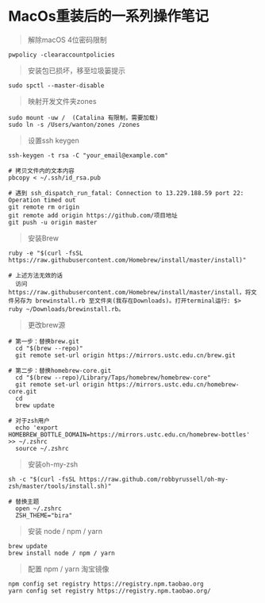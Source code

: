 # MacOs重装后的一系列操作笔记

> 解除macOS 4位密码限制

    pwpolicy -clearaccountpolicies


> 安装包已损坏，移至垃圾篓提示
  
    sudo spctl --master-disable

> 映射开发文件夹zones

    sudo mount -uw /  (Catalina 有限制，需要加载)
    sudo ln -s /Users/wanton/zones /zones

> 设置ssh keygen

    ssh-keygen -t rsa -C "your_email@example.com"

    # 拷贝文件内的文本内容 
    pbcopy < ~/.ssh/id_rsa.pub

    # 遇到 ssh_dispatch_run_fatal: Connection to 13.229.188.59 port 22: Operation timed out
    git remote rm origin
    git remote add origin https://github.com/项目地址
    git push -u origin master

> 安装Brew

    ruby -e "$(curl -fsSL https://raw.githubusercontent.com/Homebrew/install/master/install)"

    # 上述方法无效的话 
      访问https://raw.githubusercontent.com/Homebrew/install/master/install，将文件另存为 brewinstall.rb 至文件夹(我存在Downloads)。打开terminal运行: $> ruby ~/Downloads/brewinstall.rb。


> 更改brew源

   
    # 第一步：替换brew.git
      cd "$(brew --repo)"
      git remote set-url origin https://mirrors.ustc.edu.cn/brew.git
    
    # 第二步：替换homebrew-core.git
      cd "$(brew --repo)/Library/Taps/homebrew/homebrew-core"
      git remote set-url origin https://mirrors.ustc.edu.cn/homebrew-core.git
      cd
      brew update
    
    # 对于zsh用户
      echo 'export HOMEBREW_BOTTLE_DOMAIN=https://mirrors.ustc.edu.cn/homebrew-bottles' >> ~/.zshrc
      source ~/.zshrc
    

> 安装oh-my-zsh

    sh -c "$(curl -fsSL https://raw.github.com/robbyrussell/oh-my-zsh/master/tools/install.sh)"

    # 替换主题
      open ~/.zshrc
      ZSH_THEME="bira"

    
> 安装  node / npm / yarn

    brew update
    brew install node / npm / yarn

> 配置 npm / yarn 淘宝镜像

    npm config set registry https://registry.npm.taobao.org
    yarn config set registry https://registry.npm.taobao.org/